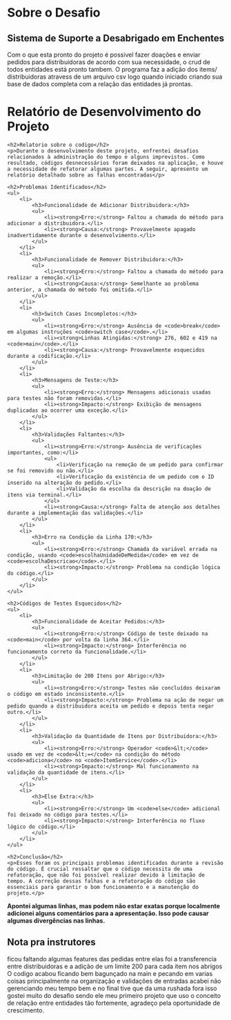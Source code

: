 <h1>Sobre o Desafio</h1>

<H2>Sistema de Suporte a Desabrigado em Enchentes</H2>

<p>Com o que esta pronto do projeto é possivel fazer doações e enviar pedidos para distribuidoras de acordo com sua necessidade, o crud de todos entidades está pronto tambem.
O programa faz a adição dos items/ distribuidoras atravess de um arquivo csv logo quando iniciado criando sua base de dados completa com a relação das entidades já prontas.
<h1>Relatório de Desenvolvimento do Projeto</h1></p>
    
    <h2>Relatorio sobre o codigo</h2>
    <p>Durante o desenvolvimento deste projeto, enfrentei desafios relacionados à administração do tempo e alguns imprevistos. Como resultado, códigos desnecessários foram deixados na aplicação, e houve a necessidade de refatorar algumas partes. A seguir, apresento um relatório detalhado sobre as falhas encontradas</p>
    
    <h2>Problemas Identificados</h2>
    <ul>
        <li>
            <h3>Funcionalidade de Adicionar Distribuidora:</h3>
            <ul>
                <li><strong>Erro:</strong> Faltou a chamada do método para adicionar a distribuidora.</li>
                <li><strong>Causa:</strong> Provavelmente apagado inadvertidamente durante o desenvolvimento.</li>
            </ul>
        </li>
        <li>
            <h3>Funcionalidade de Remover Distribuidora:</h3>
            <ul>
                <li><strong>Erro:</strong> Faltou a chamada do método para realizar a remoção.</li>
                <li><strong>Causa:</strong> Semelhante ao problema anterior, a chamada do método foi omitida.</li>
            </ul>
        </li>
        <li>
            <h3>Switch Cases Incompletos:</h3>
            <ul>
                <li><strong>Erro:</strong> Ausência de <code>break</code> em algumas instruções <code>switch case</code>.</li>
                <li><strong>Linhas Atingidas:</strong> 276, 602 e 419 na <code>main</code>.</li>
                <li><strong>Causa:</strong> Provavelmente esquecidos durante a codificação.</li>
            </ul>
        </li>
        <li>
            <h3>Mensagens de Teste:</h3>
            <ul>
                <li><strong>Erro:</strong> Mensagens adicionais usadas para testes não foram removidas.</li>
                <li><strong>Impacto:</strong> Exibição de mensagens duplicadas ao ocorrer uma exceção.</li>
            </ul>
        </li>
        <li>
            <h3>Validações Faltantes:</h3>
            <ul>
                <li><strong>Erro:</strong> Ausência de verificações importantes, como:</li>
                <ul>
                    <li>Verificação na remoção de um pedido para confirmar se foi removido ou não.</li>
                    <li>Verificação da existência de um pedido com o ID inserido na alteração do pedido.</li>
                    <li>Validação da escolha da descrição na doação de itens via terminal.</li>
                </ul>
                <li><strong>Causa:</strong> Falta de atenção aos detalhes durante a implementação das validações.</li>
            </ul>
        </li>
        <li>
            <h3>Erro na Condição da Linha 170:</h3>
            <ul>
                <li><strong>Erro:</strong> Chamada da variável errada na condição, usando <code>escolhaUnidadeDeMedida</code> em vez de <code>escolhaDescricao</code>.</li>
                <li><strong>Impacto:</strong> Problema na condição lógica do código.</li>
            </ul>
        </li>
    </ul>
    
    <h2>Códigos de Testes Esquecidos</h2>
    <ul>
        <li>
            <h3>Funcionalidade de Aceitar Pedidos:</h3>
            <ul>
                <li><strong>Erro:</strong> Código de teste deixado na <code>main</code> por volta da linha 364.</li>
                <li><strong>Impacto:</strong> Interferência no funcionamento correto da funcionalidade.</li>
            </ul>
        </li>
        <li>
            <h3>Limitação de 200 Itens por Abrigo:</h3>
            <ul>
                <li><strong>Erro:</strong> Testes não concluídos deixaram o código em estado inconsistente.</li>
                <li><strong>Impacto:</strong> Problema na ação de negar um pedido quando a distribuidora aceita um pedido e depois tenta negar outro.</li>
            </ul>
        </li>
        <li>
            <h3>Validação da Quantidade de Itens por Distribuidora:</h3>
            <ul>
                <li><strong>Erro:</strong> Operador <code>&lt;</code> usado em vez de <code>&lt;=</code> na condição do método <code>adiciona</code> no <code>ItemService</code>.</li>
                <li><strong>Impacto:</strong> Mal funcionamento na validação da quantidade de itens.</li>
            </ul>
        </li>
        <li>
            <h3>Else Extra:</h3>
            <ul>
                <li><strong>Erro:</strong> Um <code>else</code> adicional foi deixado no código para testes.</li>
                <li><strong>Impacto:</strong> Interferência no fluxo lógico do código.</li>
            </ul>
        </li>
    </ul>
    
    <h2>Conclusão</h2>
    <p>Esses foram os principais problemas identificados durante a revisão do código. É crucial ressaltar que o código necessita de uma refatoração, que não foi possível realizar devido à limitação de tempo. A correção dessas falhas e a refatoração do código são essenciais para garantir o bom funcionamento e a manutenção do projeto.</p>

<p><strong>Apontei algumas linhas, mas podem não estar exatas porque localmente adicionei alguns comentários para a apresentação. Isso pode causar algumas divergências nas linhas.</strong></p>

<h2>Nota pra instrutores</h2>
ficou faltando algumas features das pedidas entre elas foi a transferencia entre distribuidoras e a adição de um limite 200 para cada item nos abrigos
O codigo acabou ficando bem bagunçado na main e pecando em varias coisas principalmente na organização e validações de entradas acabei não gerenciando meu tempo bem e no final tive que da uma rushada
fora isso gostei muito do desafio sendo ele meu primeiro projeto que uso o conceito de relação entre entidades tão fortemente, agradeço pela oportunidade de crescimento. 
